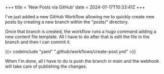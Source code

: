 +++
title = 'New Posts via GitHub'
date = 2024-01-17T10:33:41Z
+++

I've just added a new GitHub Workflow allowing me to quickly create
new posts by creating a new branch within the "posts/" directory.

Once that branch is created, the workflow runs a hugo command adding a new content file template.
All I have to do after that is edit the file in the branch and then I can commit it.

{{< codeinclude "yaml" ".github/workflows/create-post.yml" >}}

When I'm done, all I have to do is push the branch in main and the webhook will take care of publishing the changes.
